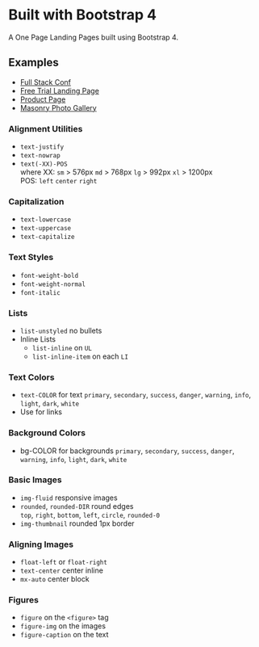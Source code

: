 # Built with Bootstrap 4
A One Page Landing Pages built using Bootstrap 4.

## Examples  
* [Full Stack Conf](https://viveksrao.github.io/built-with-bootstrap4/)  
* [Free Trial Landing Page](https://viveksrao.github.io/built-with-bootstrap4/free-trial.html)
* [Product Page](https://viveksrao.github.io/built-with-bootstrap4/product.html)
* [Masonry Photo Gallery](https://viveksrao.github.io/built-with-bootstrap4/photo-gallery.html)


### Alignment Utilities
* `text-justify`
* `text-nowrap`
* `text(-XX)-POS`     
where XX: `sm` > 576px `md` > 768px `lg` > 992px `xl` > 1200px  
POS: `left` `center` `right`

### Capitalization  
* `text-lowercase`
* `text-uppercase`
* `text-capitalize`

### Text Styles
* `font-weight-bold`
* `font-weight-normal`
* `font-italic`

### Lists 
* `list-unstyled` no bullets
* Inline Lists
    * `list-inline` on `UL`
    * `list-inline-item` on each `LI`

### Text Colors
* `text-COLOR` for text `primary`, `secondary`, `success`, `danger`, `warning`, `info`, `light`, `dark`, `white`
* Use for links  

### Background Colors 
* bg-COLOR for backgrounds `primary`, `secondary`, `success`, `danger`, `warning`, `info`, `light`, `dark`, `white`

### Basic Images
* `img-fluid` responsive images
* `rounded`, `rounded-DIR` round edges  
`top`, `right`, `bottom`, `left`, `circle`, `rounded-0`
* `img-thumbnail` rounded 1px border 

### Aligning Images  
* `float-left` or `float-right`
* `text-center` center inline
* `mx-auto` center block

### Figures 
* `figure` on the `<figure>` tag
* `figure-img` on the images
* `figure-caption` on the text